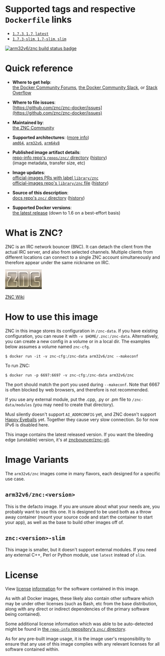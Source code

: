 <!--

********************************************************************************

WARNING:

    DO NOT EDIT "znc/README.md"

    IT IS AUTO-GENERATED

    (from the other files in "znc/" combined with a set of templates)

********************************************************************************

-->

# Supported tags and respective `Dockerfile` links

-	[`1.7.3`, `1.7`, `latest`](https://github.com/znc/znc-docker/blob/c75452c182d9e06e84f7ad7e1958e8e6063eb38a/full/Dockerfile)
-	[`1.7.3-slim`, `1.7-slim`, `slim`](https://github.com/znc/znc-docker/blob/c75452c182d9e06e84f7ad7e1958e8e6063eb38a/slim/Dockerfile)

[![arm32v6/znc build status badge](https://img.shields.io/jenkins/s/https/doi-janky.infosiftr.net/job/multiarch/job/arm32v6/job/znc.svg?label=arm32v6/znc%20%20build%20job)](https://doi-janky.infosiftr.net/job/multiarch/job/arm32v6/job/znc/)

# Quick reference

-	**Where to get help**:  
	[the Docker Community Forums](https://forums.docker.com/), [the Docker Community Slack](https://blog.docker.com/2016/11/introducing-docker-community-directory-docker-community-slack/), or [Stack Overflow](https://stackoverflow.com/search?tab=newest&q=docker)

-	**Where to file issues**:  
	[https://github.com/znc/znc-docker/issues](https://github.com/znc/znc-docker/issues)

-	**Maintained by**:  
	[the ZNC Community](https://github.com/znc/znc-docker)

-	**Supported architectures**: ([more info](https://github.com/docker-library/official-images#architectures-other-than-amd64))  
	[`amd64`](https://hub.docker.com/r/amd64/znc/), [`arm32v6`](https://hub.docker.com/r/arm32v6/znc/), [`arm64v8`](https://hub.docker.com/r/arm64v8/znc/)

-	**Published image artifact details**:  
	[repo-info repo's `repos/znc/` directory](https://github.com/docker-library/repo-info/blob/master/repos/znc) ([history](https://github.com/docker-library/repo-info/commits/master/repos/znc))  
	(image metadata, transfer size, etc)

-	**Image updates**:  
	[official-images PRs with label `library/znc`](https://github.com/docker-library/official-images/pulls?q=label%3Alibrary%2Fznc)  
	[official-images repo's `library/znc` file](https://github.com/docker-library/official-images/blob/master/library/znc) ([history](https://github.com/docker-library/official-images/commits/master/library/znc))

-	**Source of this description**:  
	[docs repo's `znc/` directory](https://github.com/docker-library/docs/tree/master/znc) ([history](https://github.com/docker-library/docs/commits/master/znc))

-	**Supported Docker versions**:  
	[the latest release](https://github.com/docker/docker-ce/releases/latest) (down to 1.6 on a best-effort basis)

# What is ZNC?

ZNC is an IRC network bouncer (BNC). It can detach the client from the actual IRC server, and also from selected channels. Multiple clients from different locations can connect to a single ZNC account simultaneously and therefore appear under the same nickname on IRC.

![logo](https://raw.githubusercontent.com/docker-library/docs/ebb919df401723a4f206fdf03af6fe7bf46a59e1/znc/logo.png)

[ZNC Wiki](http://znc.in/)

# How to use this image

ZNC in this image stores its configuration in `/znc-data`. If you have existing configuration, you can reuse it with `-v $HOME/.znc:/znc-data`. Alternatively, you can create a new config in a volume or in a local dir. The examples below assumes a volume named `znc-cfg`.

```console
$ docker run -it -v znc-cfg:/znc-data arm32v6/znc --makeconf
```

To run ZNC:

```console
$ docker run -p 6697:6697 -v znc-cfg:/znc-data arm32v6/znc
```

The port should match the port you used during `--makeconf`. Note that 6667 is often blocked by web browsers, and therefore is not recommended.

If you use any external module, put the .cpp, .py or .pm file to `/znc-data/modules` (you may need to create that directory).

Musl silently doesn't support `AI_ADDRCONFIG` yet, and ZNC doesn't support [Happy Eyeballs](https://en.wikipedia.org/wiki/Happy_Eyeballs) yet. Together they cause very slow connection. So for now IPv6 is disabled here.

This image contains the latest released version. If you want the bleeding edge (unstable) version, it's at [zncbouncer/znc-git](https://hub.docker.com/r/zncbouncer/znc-git).

# Image Variants

The `arm32v6/znc` images come in many flavors, each designed for a specific use case.

## `arm32v6/znc:<version>`

This is the defacto image. If you are unsure about what your needs are, you probably want to use this one. It is designed to be used both as a throw away container (mount your source code and start the container to start your app), as well as the base to build other images off of.

## `znc:<version>-slim`

This image is smaller, but it doesn't support external modules. If you need any external C++, Perl or Python module, use `latest` instead of `slim`.

# License

View [license](https://github.com/znc/znc/blob/master/LICENSE) [information](https://github.com/znc/znc/blob/master/NOTICE) for the software contained in this image.

As with all Docker images, these likely also contain other software which may be under other licenses (such as Bash, etc from the base distribution, along with any direct or indirect dependencies of the primary software being contained).

Some additional license information which was able to be auto-detected might be found in [the `repo-info` repository's `znc/` directory](https://github.com/docker-library/repo-info/tree/master/repos/znc).

As for any pre-built image usage, it is the image user's responsibility to ensure that any use of this image complies with any relevant licenses for all software contained within.
